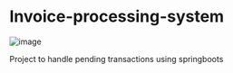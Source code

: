 # Invoice-processing-system
![image](https://github.com/shradha-79/Invoice-processing-system/assets/66915839/2ae7dc27-38f3-471b-ad01-ddea5e52461a)

Project to handle pending transactions using springboots
